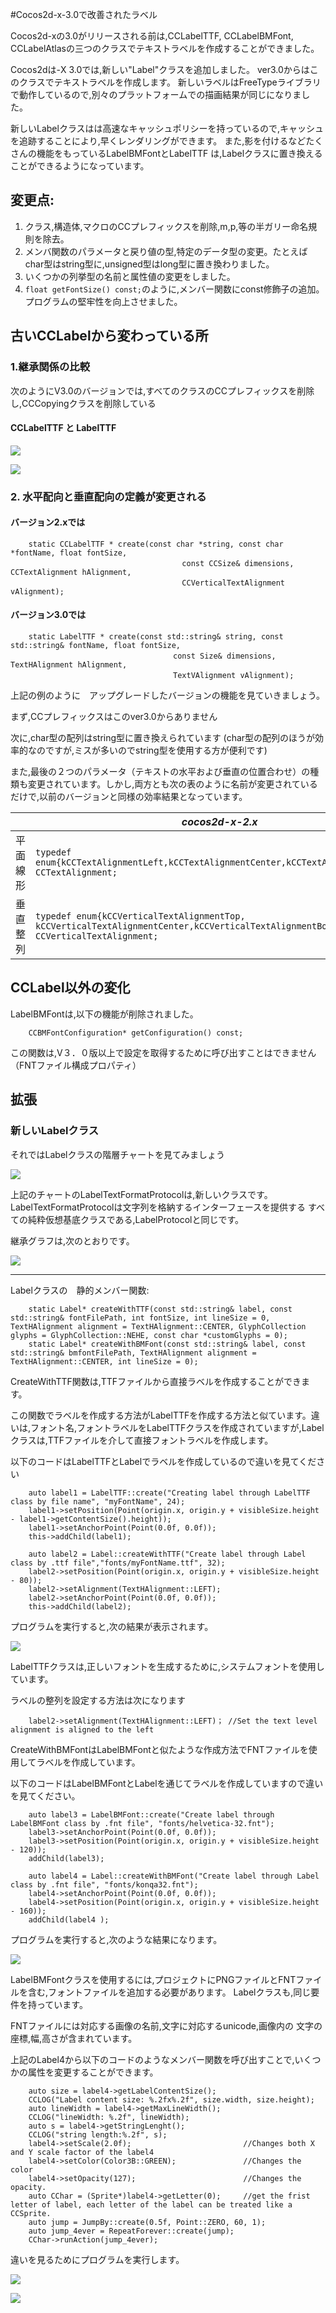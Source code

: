 #Cocos2d-x-3.0で改善されたラベル

Cocos2d-xの3.0がリリースされる前は,CCLabelTTF, CCLabelBMFont, CCLabelAtlasの三つのクラスでテキストラベルを作成することができました。

Cocos2dは-X 3.0では,新しい"Label"クラスを追加しました。
ver3.0からはこのクラスでテキストラベルを作成します。
新しいラベルはFreeTypeライブラリで動作しているので,別々のプラットフォームでの描画結果が同じになりました。

新しいLabelクラスはは高速なキャッシュポリシーを持っているので,キャッシュを追跡することにより,早くレンダリングができます。
また,影を付けるなどたくさんの機能をもっているLabelBMFontとLabelTTF
は,Labelクラスに置き換えることができるようになっています。

## 変更点:

1. クラス,構造体,マクロのCCプレフィックスを削除,m,p,等の半ガリー命名規則を除去。
2. メンバ関数のパラメータと戻り値の型,特定のデータ型の変更。たとえばchar型はstring型に,unsigned型はlong型に置き換わりました。
3. いくつかの列挙型の名前と属性値の変更をしました。
4. `float getFontSize() const;`のように,メンバー関数にconst修飾子の追加。プログラムの堅牢性を向上させました。 

##  古いCCLabelから変わっている所

### 1.継承関係の比較
次のようにV3.0のバージョンでは,すべてのクラスのCCプレフィックスを削除し,CCCopyingクラスを削除している

#### CCLabelTTF と LabelTTF 

![](./res/classcocos2d_1_1_c_c_label_t_t_f.png)

![](./res/classcocos2d_1_1_label_t_t_f.png)


### 2. 水平配向と垂直配向の定義が変更される

#### バージョン2.xでは

```
	static CCLabelTTF * create(const char *string, const char *fontName, float fontSize,
	　　                               const CCSize& dimensions, CCTextAlignment hAlignment, 
	　　                               CCVerticalTextAlignment vAlignment);
```

#### バージョン3.0では
```
	static LabelTTF * create(const std::string& string, const std::string& fontName, float fontSize,
	　　                             const Size& dimensions, TextHAlignment hAlignment,
	　　                             TextVAlignment vAlignment);
```
上記の例のように　アップグレードしたバージョンの機能を見ていきましょう。

まず,CCプレフィックスはこのver3.0からありません

次に,char型の配列はstring型に置き換えられています
(char型の配列のほうが効率的なのですが,ミスが多いのでstring型を使用する方が便利です)

また,最後の２つのパラメータ（テキストの水平および垂直の位置合わせ）の種類も変更されています。しかし,両方とも次の表のように名前が変更されているだけで,以前のバージョンと同様の効率結果となっています。


| |*cocos2d-x-2.x*|*cocos2d-x-3.0*|
|---------------|---------------|---------------|
|平面線形|`typedef enum{kCCTextAlignmentLeft,kCCTextAlignmentCenter,kCCTextAlignmentRight,} CCTextAlignment;`|`enum class TextHAlignment{LEFT,CENTER,RIGHT};`|
|垂直整列|`typedef enum{kCCVerticalTextAlignmentTop, kCCVerticalTextAlignmentCenter,kCCVerticalTextAlignmentBottom,} CCVerticalTextAlignment;`|`enum class TextVAlignment{TOP,CENTER,BOTTOM};`|




## CCLabel以外の変化

LabelBMFontは,以下の機能が削除されました。

``` 
	CCBMFontConfiguration* getConfiguration() const;
```

この関数は,V３．０版以上で設定を取得するために呼び出すことはできません
（FNTファイル構成プロパティ）

## 拡張
### 新しいLabelクラス


それではLabelクラスの階層チャートを見てみましょう


![](./res/classcocos2d_1_1_label.png)


上記のチャートのLabelTextFormatProtocolは,新しいクラスです。
LabelTextFormatProtocolは文字列を格納するインターフェースを提供する
すべての純粋仮想基底クラスである,LabelProtocolと同じです。

継承グラフは,次のとおりです。

![](./res/classcocos2d_1_1_label_text_format_protocol.png)


-----------------------------


Labelクラスの　静的メンバー関数:
```
	static Label* createWithTTF(const std::string& label, const std::string& fontFilePath, int fontSize, int lineSize = 0, TextHAlignment alignment = TextHAlignment::CENTER, GlyphCollection glyphs = GlyphCollection::NEHE, const char *customGlyphs = 0);    
	static Label* createWithBMFont(const std::string& label, const std::string& bmfontFilePath, TextHAlignment alignment = TextHAlignment::CENTER, int lineSize = 0);
```

 
CreateWithTTF関数は,TTFファイルから直接ラベルを作成することができます。

この関数でラベルを作成する方法がLabelTTFを作成する方法と似ています。違いは,フォント名,フォントラベルをLabelTTFクラスを作成されていますが,Labelクラスは,TTFファイルを介して直接フォントラベルを作成します。

以下のコードはLabelTTFとLabelでラベルを作成しているので違いを見てください
```
	auto label1 = LabelTTF::create("Creating label through LabelTTF class by file name", "myFontName", 24);
	label1->setPosition(Point(origin.x, origin.y + visibleSize.height - label1->getContentSize().height));
	label1->setAnchorPoint(Point(0.0f, 0.0f));
    this->addChild(label1);

	auto label2 = Label::createWithTTF("Create label through Label class by .ttf file","fonts/myFontName.ttf", 32);
	label2->setPosition(Point(origin.x, origin.y + visibleSize.height - 80));
	label2->setAlignment(TextHAlignment::LEFT);
	label2->setAnchorPoint(Point(0.0f, 0.0f));
	this->addChild(label2);
```
プログラムを実行すると,次の結果が表示されます。

![](./res/ttf.png)


LabelTTFクラスは,正しいフォントを生成するために,システムフォントを使用しています。

ラベルの整列を設定する方法は次になります
```
	label2->setAlignment(TextHAlignment::LEFT)；	//Set the text level alignment is aligned to the left
```

CreateWithBMFontはLabelBMFontと似たような作成方法でFNTファイルを使用してラベルを作成しています。

以下のコードはLabelBMFontとLabelを通じてラベルを作成していますので違いを見てください。

```
	auto label3 = LabelBMFont::create("Create label through LabelBMFont class by .fnt file", "fonts/helvetica-32.fnt");
	label3->setAnchorPoint(Point(0.0f, 0.0f));
	label3->setPosition(Point(origin.x, origin.y + visibleSize.height - 120));
	addChild(label3);

	auto label4 = Label::createWithBMFont("Create label through Label class by .fnt file", "fonts/konqa32.fnt");
	label4->setAnchorPoint(Point(0.0f, 0.0f));
	label4->setPosition(Point(origin.x, origin.y + visibleSize.height - 160));
	addChild(label4 );
```

プログラムを実行すると,次のような結果になります。

![](./res/bmfont1.png)

LabelBMFontクラスを使用するには,プロジェクトにPNGファイルとFNTファイルを含む,フォントファイルを追加する必要があります。 Labelクラスも,同じ要件を持っています。

FNTファイルには対応する画像の名前,文字に対応するunicode,画像内の
文字の座標,幅,高さが含まれています。

上記のLabel4から以下のコードのようなメンバー関数を呼び出すことで,いくつかの属性を変更することができます。

```
	auto size = label4->getLabelContentSize();
	CCLOG("Label content size: %.2fx%.2f", size.width, size.height);
	auto lineWidth = label4->getMaxLineWidth();
	CCLOG("lineWidth: %.2f", lineWidth);
	auto s = label4->getStringLenght();
	CCLOG("string length:%.2f", s);
	label4->setScale(2.0f);							//Changes both X and Y scale factor of the label4
	label4->setColor(Color3B::GREEN);				//Changes the color
	label4->setOpacity(127);						//Changes the opacity. 
	auto CChar = (Sprite*)label4->getLetter(0);		//get the frist letter of label, each letter of the label can be treated like a CCSprite.
	auto jump = JumpBy::create(0.5f, Point::ZERO, 60, 1);
	auto jump_4ever = RepeatForever::create(jump);
	CChar->runAction(jump_4ever);
```

違いを見るためにプログラムを実行します。


![](./res/bmfont2.png)

![](./res/bmfont3.png)



